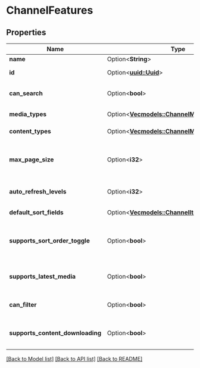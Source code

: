 # ChannelFeatures

## Properties

Name | Type | Description | Notes
------------ | ------------- | ------------- | -------------
**name** | Option<**String**> | Gets or sets the name. | [optional]
**id** | Option<[**uuid::Uuid**](uuid::Uuid.md)> | Gets or sets the identifier. | [optional]
**can_search** | Option<**bool**> | Gets or sets a value indicating whether this instance can search. | [optional]
**media_types** | Option<[**Vec<models::ChannelMediaType>**](ChannelMediaType.md)> | Gets or sets the media types. | [optional]
**content_types** | Option<[**Vec<models::ChannelMediaContentType>**](ChannelMediaContentType.md)> | Gets or sets the content types. | [optional]
**max_page_size** | Option<**i32**> | Gets or sets the maximum number of records the channel allows retrieving at a time. | [optional]
**auto_refresh_levels** | Option<**i32**> | Gets or sets the automatic refresh levels. | [optional]
**default_sort_fields** | Option<[**Vec<models::ChannelItemSortField>**](ChannelItemSortField.md)> | Gets or sets the default sort orders. | [optional]
**supports_sort_order_toggle** | Option<**bool**> | Gets or sets a value indicating whether a sort ascending/descending toggle is supported. | [optional]
**supports_latest_media** | Option<**bool**> | Gets or sets a value indicating whether [supports latest media]. | [optional]
**can_filter** | Option<**bool**> | Gets or sets a value indicating whether this instance can filter. | [optional]
**supports_content_downloading** | Option<**bool**> | Gets or sets a value indicating whether [supports content downloading]. | [optional]

[[Back to Model list]](../README.md#documentation-for-models) [[Back to API list]](../README.md#documentation-for-api-endpoints) [[Back to README]](../README.md)


